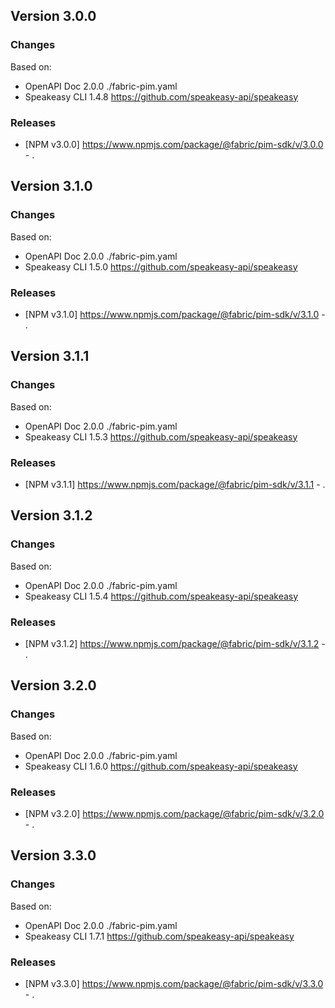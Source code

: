 

## Version 3.0.0
### Changes
Based on:
- OpenAPI Doc 2.0.0 ./fabric-pim.yaml
- Speakeasy CLI 1.4.8 https://github.com/speakeasy-api/speakeasy
### Releases
- [NPM v3.0.0] https://www.npmjs.com/package/@fabric/pim-sdk/v/3.0.0 - .

## Version 3.1.0
### Changes
Based on:
- OpenAPI Doc 2.0.0 ./fabric-pim.yaml
- Speakeasy CLI 1.5.0 https://github.com/speakeasy-api/speakeasy
### Releases
- [NPM v3.1.0] https://www.npmjs.com/package/@fabric/pim-sdk/v/3.1.0 - .

## Version 3.1.1
### Changes
Based on:
- OpenAPI Doc 2.0.0 ./fabric-pim.yaml
- Speakeasy CLI 1.5.3 https://github.com/speakeasy-api/speakeasy
### Releases
- [NPM v3.1.1] https://www.npmjs.com/package/@fabric/pim-sdk/v/3.1.1 - .

## Version 3.1.2
### Changes
Based on:
- OpenAPI Doc 2.0.0 ./fabric-pim.yaml
- Speakeasy CLI 1.5.4 https://github.com/speakeasy-api/speakeasy
### Releases
- [NPM v3.1.2] https://www.npmjs.com/package/@fabric/pim-sdk/v/3.1.2 - .

## Version 3.2.0
### Changes
Based on:
- OpenAPI Doc 2.0.0 ./fabric-pim.yaml
- Speakeasy CLI 1.6.0 https://github.com/speakeasy-api/speakeasy
### Releases
- [NPM v3.2.0] https://www.npmjs.com/package/@fabric/pim-sdk/v/3.2.0 - .

## Version 3.3.0
### Changes
Based on:
- OpenAPI Doc 2.0.0 ./fabric-pim.yaml
- Speakeasy CLI 1.7.1 https://github.com/speakeasy-api/speakeasy
### Releases
- [NPM v3.3.0] https://www.npmjs.com/package/@fabric/pim-sdk/v/3.3.0 - .